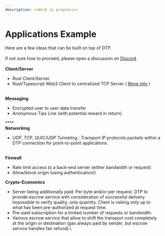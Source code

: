 ```yaml
---
description: <<Work in progress>>
---
```


# Applications Example

Here are a few ideas that can be built on top of DTP. \
\
If not sure how to proceed, please open a discussion on [Discord](https://discord.gg/Erb6SwsVbH).\
\
**Client/Server**

* Rust Client/Server.
* Rust/Typescript Web3 Client to centralized TCP Server ( [More info](rust-client-server.md) )

\
**Messaging**

* Encrypted user to user data transfer&#x20;
* Anonymous Tips Line (with potential reward in return).

****\
**Networking**

* UDP, TCP, QUIC/UDP Tunneling : Transport IP protocols packets within a DTP connection for point-to-point applications.

\
**Firewall**

* Rate limit access to a back-end server (either bandwidth or request)
* Allow/block origin (using authentication)\


**Crypto-Economics**

* Server being additionally paid: Per byte and/or per request. DTP to provide escrow service with consideration of successful delivery. Impossible to verify quality, only quantity. Client is risking only up to what has been pre-authorized at request time.
* Pre-paid subscription for a limited number of requests or bandwidth.
* Various escrow service that allow to shift the transport cost completely at the origin or destination (gas always paid by sender, but escrow service handles fair refund).\

